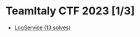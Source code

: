 # TeamItaly CTF 2023 [1/3]

- [LogService (13 solves)](https://github.com/wan-hyhty/CTFs_competition/tree/main/teamitaly)
# 